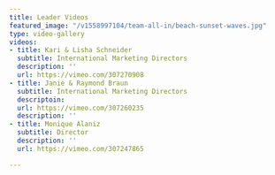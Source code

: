 ```yaml
---
title: Leader Videos
featured_image: "/v1558997104/team-all-in/beach-sunset-waves.jpg"
type: video-gallery
videos:
- title: Kari & Lisha Schneider
  subtitle: International Marketing Directors
  description: ''
  url: https://vimeo.com/307270908
- title: Janie & Raymond Braun
  subtitle: International Marketing Directors
  descriptoin: 
  url: https://vimeo.com/307260235
  description: ''
- title: Monique Alaniz
  subtitle: Director
  description: ''
  url: https://vimeo.com/307247865

---
```

